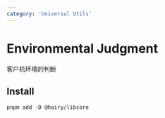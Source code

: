 ```yaml
---
category: 'Universal Utils'
---
```


# Environmental Judgment

客户机环境的判断

## Install

```
pnpm add -D @hairy/libcore
```